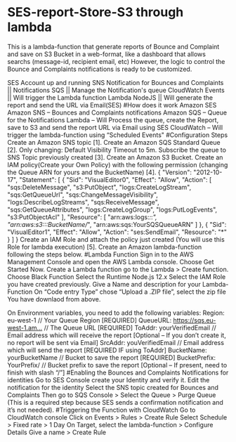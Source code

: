 # SES-report-Store-S3 through lambda 
This is a lambda-function that generate reports of Bounce and Complaint and save on S3 Bucket in a web-format, like a dashboard that allows searchs (message-id, recipient email, etc) However, the logic to control the Bounce and Complaints notifications is ready to be customized.

SES Account up and running
SNS Notification for Bounces and Complaints || Notifications
SQS || Manage the Notification's queue
CloudWatch Events || Will trigger the Lambda function
Lambda NodeJS || Will generate the report and send the URL via Email(SES)
#How does it work
Amazon SES
Amazon SNS – Bounces and Complaints notifications
Amazon SQS – Queue for the Notifications
Lambda – Will Process the queue, create the Report, save to S3 and send the report URL via Email using SES
CloudWatch – Will trigger the lambda-function using “Scheduled Events"
#Configuration Steps 
Create an Amazon SNS topic [1].
Create an Amazon SQS Standard Queue [2]. Only changing: Default Visibility Timeout to 5m.
Subscribe the queue to SNS Topic previously created [3].
Create an Amazon S3 Bucket.
Create an IAM policy(Create your Own Policy) with the following permission (changing the  Queue ARN for yours and the BucketName) [4].
{
    "Version": "2012-10-17",
    "Statement": [
        {
            "Sid": "VisualEditor0",
            "Effect": "Allow",
            "Action": [
                "sqs:DeleteMessage",
                "s3:PutObject",
                "logs:CreateLogStream",
                "sqs:GetQueueUrl",
                "sqs:ChangeMessageVisibility",
                "logs:DescribeLogStreams",
                "sqs:ReceiveMessage",
                "sqs:GetQueueAttributes",
                "logs:CreateLogGroup",
                "logs:PutLogEvents",
                "s3:PutObjectAcl"
            ],
            "Resource": [
                "arn:aws:logs:*:*:*",
                "arn:aws:s3:::BucketName/*",
                "arn:aws:sqs:YourSQSQueueARN"
            ]
        },
        {
            "Sid": "VisualEditor1",
            "Effect": "Allow",
            "Action": "ses:SendEmail",
            "Resource": "*"
        }
    ]
}
Create an IAM Role and attach the policy just created (You will use this Role for lambda execution) [5].
Create an Amazon lambda-function following the steps below.
#Lambda Function
Sign in to the AWS Management Console and open the AWS Lambda console.
Choose Get Started Now.
Create a Lambda function go to the Lambda > Create function.
Choose Black Function
Select the Runtime Node.js 12.x
Select the IAM Role you have created previously.
Give a Name and description for your Lambda-Function
On “Code entry Type” chose “Upload a .ZIP file”, select the zip file You have downlaod from above.

On Environment variables, you need to add the following variables:
Region: eu-west-1 // Your Queue Region [REQUIRED]
QueueURL: https://sqs.eu-west-1.am… // The Queue URL [REQUIRED]
ToAddr: yourVerifiedEmail // Email address which will receive the report [Optional – If you don’t create it, no report will be sent via Email]
SrcAddr: youVerifiedEmail // Email address which will send the report [REQUIRED IF using ToAddr]
BucketName: yourBucketName  // Bucket to save the report [REQUIRED]
BucketPrefix: YourPrefix/ // Bucket prefix to save the report [Optional – If present, need to finish with slash “/”]
#Enabling the Bounces and Complaints Notifications for identities
Go to SES Console
create your Identity and verify it.
Edit the notification for the identity
Select the SNS topic created for Bounces and Complaints
Then go to SQS Console > Select the Queue > Purge Queue (This is a required step because SES sends a confirmation notification and it’s not needed).
#Triggering the Function with CloudWatch
Go to CloudWatch console
Click on Events > Rules > Create Rule
Select Schedule > Fixed rate > 1 Day
On Target, select the lambda-function > Configure Details
Give a name > Create Rule


